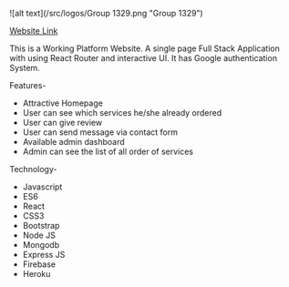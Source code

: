 ![alt text](/src/logos/Group 1329.png "Group 1329")

[Website Link](https://volenteer-site.web.app/)

This is a Working Platform Website. A single page Full Stack Application with using
React Router and interactive UI. It has Google authentication System.

Features-

* Attractive Homepage
* User can see which services he/she already ordered
* User can give review
* User can send message via contact form
* Available admin dashboard
* Admin can see the list of all order of services

Technology-

* Javascript
* ES6
* React
* CSS3
* Bootstrap
* Node JS
* Mongodb
* Express JS
* Firebase
* Heroku